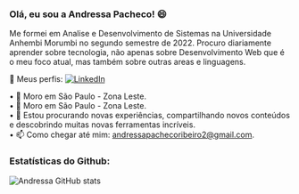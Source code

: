 ### Olá, eu sou a Andressa Pacheco! 😄
Me formei em Analise e Desenvolvimento de Sistemas na Universidade Anhembi Morumbi no segundo semestre de 2022. Procuro diariamente aprender sobre tecnologia, não apenas sobre Desenvolvimento Web que é o meu foco atual, mas também sobre outras areas e linguagens.

🌼 Meus perfis:
[![LinkedIn](https://img.shields.io/badge/LinkedIn-0077B5?style=for-the-badge&logo=linkedin&logoColor=white)](https://www.linkedin.com/in/andressa-pacheco-ribeiro-a19083120/)

• 📍  Moro em São Paulo - Zona Leste. <br/>
• 📍  Moro em São Paulo - Zona Leste.<br/>
• 🤔 Estou procurando novas experiências, compartilhando novos conteúdos e descobrindo muitas novas ferramentas incríveis.<br/>
• 📫 Como chegar até mim: andressapachecoribeiro2@gmail.com.<br/>


### Estatísticas do Github:

![Andressa GitHub stats](https://github-readme-stats.vercel.app/api?username=and-pacheco&show_icons=true&theme=radical)
